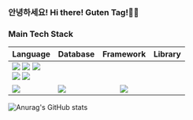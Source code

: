 ### 안녕하세요! Hi there! Guten Tag!👋👋

### Main Tech Stack
 Language | Database | Framework | Library |
| :- | - | :-: | -: |
| <img src="https://img.shields.io/badge/Java-007396?style=flat-square&logo=Java&logoColor=white"/> </a><img src="https://img.shields.io/badge/Python-3766AB?style=flat-square&logo=Python&logoColor=white"/></a> <img src="https://img.shields.io/badge/Javascript-F7DF1E?style=flat-square&logo=Javascript&logoColor=white"/></a><br/><img src="https://img.shields.io/badge/HTML5-E34F26?style=flat-square&logo=HTML5&logoColor=white"/></a> <img src="https://img.shields.io/badge/CSS3-1572B6?style=flat-square&logo=CSS3&logoColor=white"/></a>
 | <img src="https://img.shields.io/badge/Oracle-F80000?style=flat-square&logo=Oracle&logoColor=white"/></a> | <img src="https://img.shields.io/badge/Spring-6DB33F?style=flat-square&logo=Spring&logoColor=white"/></a> | <img src="https://img.shields.io/badge/JQuery-0769AD?style=flat-square&logo=JQuery&logoColor=white"/></a> |

![Anurag's GitHub stats](https://github-readme-stats.vercel.app/api?username=gutenLee&show_icons=true&theme=radical)
